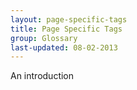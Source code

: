 ```yaml
---
layout: page-specific-tags
title: Page Specific Tags
group: Glossary
last-updated: 08-02-2013
---
```


An introduction